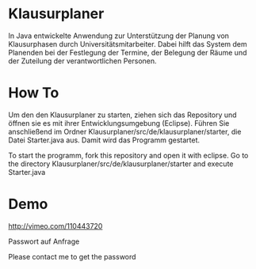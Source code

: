 Klausurplaner
=============

In Java entwickelte Anwendung zur Unterstützung der Planung von Klausurphasen durch Universitätsmitarbeiter. Dabei hilft das System dem Planenden bei der Festlegung der Termine, der Belegung der Räume und der Zuteilung der verantwortlichen Personen.

How To
======

Um den den Klausurplaner zu starten, ziehen sich das Repository und öffnen sie es mit ihrer Entwicklungsumgebung (Eclipse). Führen Sie anschließend im Ordner Klausurplaner/src/de/klausurplaner/starter, die Datei Starter.java aus. Damit wird das Programm gestartet.

To start the programm, fork this repository and open it with eclipse. Go to the directory Klausurplaner/src/de/klausurplaner/starter and execute Starter.java

Demo
====

http://vimeo.com/110443720

Passwort auf Anfrage          

Please contact me to get the password
